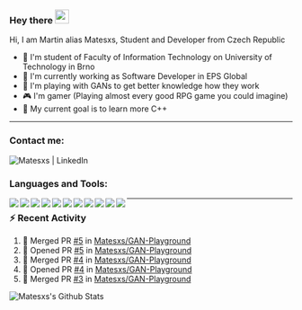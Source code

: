 ### Hey there <img src="https://media.giphy.com/media/hvRJCLFzcasrR4ia7z/giphy.gif" width="25px">

Hi, I am Martin alias Matesxs, Student and Developer from Czech Republic
- 📖 I'm student of Faculty of Information Technology on University of Technology in Brno
- 👷 I'm currently working as Software Developer in EPS Global
- 🔭 I'm playing with GANs to get better knowledge how they work
- 🎮 I'm gamer (Playing almost every good RPG game you could imagine)
- 🥅 My current goal is to learn more C++

---

### Contact me:

[<img align="left" alt="Matesxs | LinkedIn" src="https://img.shields.io/badge/linkedin-%230077B5.svg?&style=for-the-badge&logo=linkedin&logoColor=white" />][linkedin]

<br />

### Languages and Tools:

<code><img align="left" src="https://img.shields.io/badge/python%20-%2314354C.svg?&style=for-the-badge&logo=python&logoColor=white"/></code>
<code><img align="left" src="https://img.shields.io/badge/Keras%20-%23D00000.svg?&style=for-the-badge&logo=Keras&logoColor=white"/></code>
<code><img align="left" src="https://img.shields.io/badge/TensorFlow%20-%23FF6F00.svg?&style=for-the-badge&logo=TensorFlow&logoColor=white" /></code>
<code><img align="left" src="https://img.shields.io/badge/c++%20-%2300599C.svg?&style=for-the-badge&logo=c%2B%2B&ogoColor=white"/></code>
<code><img align="left" src="https://img.shields.io/badge/c%23%20-%23239120.svg?&style=for-the-badge&logo=c-sharp&logoColor=white"/></code>
<code><img align="left" src="https://img.shields.io/badge/javascript%20-%23323330.svg?&style=for-the-badge&logo=javascript&logoColor=%23F7DF1E"/></code>
<code><img align="left" src="https://img.shields.io/badge/git%20-%23F05033.svg?&style=for-the-badge&logo=git&logoColor=white"/></code>
<code><img align="left" src="https://img.shields.io/badge/github%20-%23121011.svg?&style=for-the-badge&logo=github&logoColor=white"/></code>
<code><img align="left" src="https://img.shields.io/badge/bitbucket%20-%230047B3.svg?&style=for-the-badge&logo=bitbucket&logoColor=white"/></code>
<code><img align="left" src ="https://img.shields.io/badge/MongoDB-%234ea94b.svg?&style=for-the-badge&logo=mongodb&logoColor=white"/></code>
<code><img align="left" src ="https://img.shields.io/badge/sqlite-%2307405e.svg?&style=for-the-badge&logo=sqlite&logoColor=white"/></code>

---

### :zap: Recent Activity

<!--START_SECTION:activity-->
1. 🎉 Merged PR [#5](https://github.com//Matesxs/GAN-Playground/pull/5) in [Matesxs/GAN-Playground](https://github.com//Matesxs/GAN-Playground)
2. 💪 Opened PR [#5](https://github.com//Matesxs/GAN-Playground/pull/5) in [Matesxs/GAN-Playground](https://github.com//Matesxs/GAN-Playground)
3. 🎉 Merged PR [#4](https://github.com//Matesxs/GAN-Playground/pull/4) in [Matesxs/GAN-Playground](https://github.com//Matesxs/GAN-Playground)
4. 💪 Opened PR [#4](https://github.com//Matesxs/GAN-Playground/pull/4) in [Matesxs/GAN-Playground](https://github.com//Matesxs/GAN-Playground)
5. 🎉 Merged PR [#3](https://github.com//Matesxs/GAN-Playground/pull/3) in [Matesxs/GAN-Playground](https://github.com//Matesxs/GAN-Playground)
<!--END_SECTION:activity-->


<img align="left" alt="Matesxs's Github Stats" src="https://github-readme-stats-ruby-nine.vercel.app/api?username=Matesxs&show_icons=true&hide_border=true" />

[linkedin]: https://www.linkedin.com/in/martin-douša-027570184/